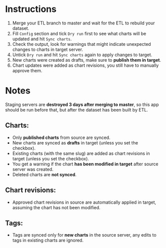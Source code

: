 # Instructions

1. Merge your ETL branch to master and wait for the ETL to rebuild your dataset.
2. Fill `Config` section and tick `Dry run` first to see what charts will be updated and hit `Sync charts`.
3. Check the output, look for warnings that might indicate unexpected changes to charts in target server.
4. Untick `Dry run` and hit `Sync charts` again to apply changes to target.
5. New charts were created as drafts, make sure to **publish them in target**.
6. Chart updates were added as chart revisions, you still have to manually approve them.


# Notes

Staging servers are **destroyed 3 days after merging to master**, so this app should be
run before that, but after the dataset has been built by ETL.


## Charts:
- Only **published charts** from source are synced.
- New charts are synced as **drafts** in target (unless you set the checkbox).
- Existing charts (with the same slug) are added as chart revisions in target (unless you set the checkbox).
- You get a warning if the chart **has been modified in target** after source server was created.
- Deleted charts are **not synced**.

## Chart revisions:
- Approved chart revisions in source are automatically applied in target, assuming the chart has not been modified.

## Tags:
- Tags are synced only for **new charts** in the source server, any edits to tags in existing charts are ignored.
